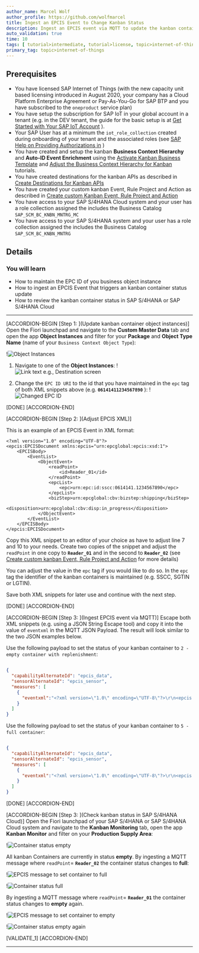 ```yaml
---
author_name: Marcel Wolf
author_profile: https://github.com/wolfmarcel
title: Ingest an EPCIS Event to Change Kanban Status
description: Ingest an EPCIS event via MQTT to update the kanban container status in SAP S/4HANA or SAP S/4HANA Cloud.
auto_validation: true
time: 10
tags: [ tutorial>intermediate, tutorial>license, topic>internet-of-things, products>sap-internet-of-things, products>sap-business-technology-platform, products>sap-s-4hana]
primary_tag: topic>internet-of-things
---
```


## Prerequisites
- You have licensed SAP Internet of Things (with the new capacity unit based licensing introduced in August 2020, your company has a Cloud Platform Enterprise Agreement or Pay-As-You-Go for SAP BTP and you have subscribed to the `oneproduct` service plan)
- You have setup the subscription for SAP IoT in your global account in a tenant (e.g. in the DEV tenant, the guide for the basic setup is at [Get Started with Your SAP IoT Account](https://help.sap.com/viewer/195126f4601945cba0886cbbcbf3d364/latest/en-US/bfe6a46a13d14222949072bf330ff2f4.html) ).
- Your SAP User has at a minimum the `iot_role_collection` created during onboarding of your tenant and the associated roles (see [SAP Help on Providing Authorizations in](https://help.sap.com/viewer/195126f4601945cba0886cbbcbf3d364/latest/en-US/2810dd61e0a8446d839c936f341ec46d.html ) )
- You have created and setup the kanban **Business Context Hierarchy** and **Auto-ID Event Enrichment** using the [Activate Kanban Business Template](iot-autoid-kanban-bt) and [Adjust the Business Context Hierarchy for Kanban](iot-autoid-kanban-dls) tutorials.
- You have created destinations for the kanban APIs as described in [Create Destinations for Kanban APIs](iot-autoid-kanban-destination)
- You have created your custom kanban Event, Rule Project and Action as described in [Create custom Kanban Event, Rule Project and Action](iot-autoid-kanban-custom-event)
- You have access to your SAP S/4HANA Cloud system and your user has a role collection assigned the includes the Business Catalog `SAP_SCM_BC_KNBN_MNTRG_MC`
- You have access to your SAP S/4HANA system and your user has a role collection assigned the includes the Business Catalog `SAP_SCM_BC_KNBN_MNTRG`

## Details
### You will learn
  - How to maintain the EPC ID of you business object instance
  - How to ingest an EPCIS Event that triggers an kanban container status update
  - How to review the kanban container status in SAP S/4HANA or SAP S/4HANA Cloud

---

[ACCORDION-BEGIN [Step 1: ](Update kanban container object instances)]
Open the Fiori launchpad and navigate to the **Custom Master Data** tab and open the app **Object Instances** and filter for your **Package** and **Object Type Name** (name of your `Business Context Object Type`):

!![Object Instances](ObjectInstance.png)

  1.    Navigate to one of the **Object Instances**:
        !![Link text e.g., Destination screen](ObjectInstance86.png)

  2.    Change the `EPC ID URI` to the id that you have maintained in the `epc` tag of both XML snippets above (e.g. **`06141411234567890`** ):
        !![Changed EPC ID](ChangedEPCID.png)

[DONE]
[ACCORDION-END]

[ACCORDION-BEGIN [Step 2: ](Adjust EPCIS XML)]

This is an example of an EPCIS Event in XML format:

```XML[7,10]
<?xml version="1.0" encoding="UTF-8"?>
<epcis:EPCISDocument xmlns:epcis="urn:epcglobal:epcis:xsd:1">
    <EPCISBody>
        <EventList>
            <ObjectEvent>
                <readPoint>
                    <id>Reader_01</id>
                </readPoint>
                <epcList>
                    <epc>urn:epc:id:sscc:0614141.1234567890</epc>
                </epcList>
                <bizStep>urn:epcglobal:cbv:bizstep:shipping</bizStep>
                <disposition>urn:epcglobal:cbv:disp:in_progress</disposition>
            </ObjectEvent>
        </EventList>
    </EPCISBody>
</epcis:EPCISDocument>

```
Copy this XML snippet to an editor of your choice as have to adjust line 7 and 10 to your needs. Create two copies of the snippet and adjust the `readPoint` in one copy to **`Reader_01`** and in the second to **`Reader_02`**  (see [Create custom kanban Event, Rule Project and Action](iot-autoid-kanban-custom-event) for more details)

You can adjust the value in the `epc` tag if you would like to do so. In the `epc` tag the identifier of the kanban containers is maintained (e.g. SSCC, SGTIN or LGTIN).

Save both XML snippets for later use and continue with the next step.

[DONE]
[ACCORDION-END]



[ACCORDION-BEGIN [Step 3: ](Ingest EPCIS event via MQTT)]
Escape both XML snippets (e.g. using a JSON String Escape tool) and copy it into the value of `eventxml` in the MQTT JSON Payload. The result will look similar to the two JSON examples below.

Use the following payload to set the status of your kanban container to `2 - empty container with replenishment`:

``` JSON

{
  "capabilityAlternateId": "epcis_data",
  "sensorAlternateId": "epcis_sensor",
  "measures": [
    {
      "eventxml":"<?xml version=\"1.0\" encoding=\"UTF-8\"?>\r\n<epcis:EPCISDocument\r\n    xmlns:epcis=\"urn:epcglobal:epcis:xsd:1\">\r\n    <EPCISBody>\r\n        <EventList>\r\n            <ObjectEvent>\r\n                <readPoint>\r\n                    <id>Reader_01<\/id>\r\n                <\/readPoint>\r\n                <epcList>\r\n                    <epc>urn:epc:id:sscc:0614141.1234567890<\/epc>\r\n                <\/epcList>\r\n                <bizStep>urn:epcglobal:cbv:bizstep:shipping<\/bizStep>\r\n                <disposition>urn:epcglobal:cbv:disp:in_progress<\/disposition>\r\n            <\/ObjectEvent>\r\n        <\/EventList>\r\n    <\/EPCISBody>\r\n<\/epcis:EPCISDocument>"
    }
  ]
}

```

Use the following payload to set the status of your kanban container to `5 - full container`:

``` JSON

{
  "capabilityAlternateId": "epcis_data",
  "sensorAlternateId": "epcis_sensor",
  "measures": [
    {
      "eventxml":"<?xml version=\"1.0\" encoding=\"UTF-8\"?>\r\n<epcis:EPCISDocument\r\n    xmlns:epcis=\"urn:epcglobal:epcis:xsd:1\">\r\n    <EPCISBody>\r\n        <EventList>\r\n            <ObjectEvent>\r\n                <readPoint>\r\n                    <id>Reader_02<\/id>\r\n                <\/readPoint>\r\n                <epcList>\r\n                    <epc>urn:epc:id:sscc:0614141.1234567890<\/epc>\r\n                <\/epcList>\r\n                <bizStep>urn:epcglobal:cbv:bizstep:shipping<\/bizStep>\r\n                <disposition>urn:epcglobal:cbv:disp:in_progress<\/disposition>\r\n            <\/ObjectEvent>\r\n        <\/EventList>\r\n    <\/EPCISBody>\r\n<\/epcis:EPCISDocument>"
    }
  ]
}

```



[DONE]
[ACCORDION-END]

[ACCORDION-BEGIN [Step 3: ](Check kanban status in SAP S/4HANA Cloud)]
Open the Fiori launchpad of your SAP S/4HANA or SAP S/4HANA Cloud system and navigate to the **Kanban Monitoring** tab, open the app **Kanban Monitor** and filter on your **Production Supply Area**:

!![Container status empty](containerempty.png)

All kanban Containers are currently in status **empty**. By ingesting a MQTT message where `readPoint`= **`Reader_02`** the container status changes to **full**:

!![EPCIS message to set container to full](IngestedEPCIS2.png)

!![Container status full](containerfull.png)

By ingesting a MQTT message where `readPoint`= **`Reader_01`** the container status changes to **empty** again.

!![EPCIS message to set container to empty](IngestedEPCISEvent.png)

!![Container status empty again](containeremptyagain.png)

[VALIDATE_1]
[ACCORDION-END]

---
